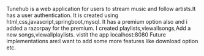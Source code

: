 Tunehub is a web application for users to stream music and follow artists.It has a user authentication.
It is created using html,css,javascript,springboot,mysql.
It has a premium option also and i added a razorpay for the premium.
I created playlists,viewallsongs,Add a new songs,viewallplaylists.
vistit the app localhost:8080
Future implementations are:I want to add some more features like download option etc. 
